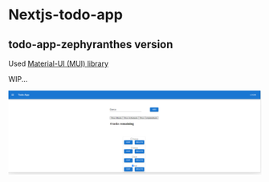 # Nextjs-todo-app

## todo-app-zephyranthes version
Used [Material-UI (MUI) library](https://mui.com/)

WIP...

![TODO App MUI](./assets/todov2.PNG?raw=true)
